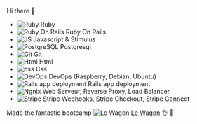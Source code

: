 Hi there 👋

- ![Ruby](https://cdn.emojidex.com/emoji/ldpi/Ruby.png "Ruby") Ruby
- ![Ruby On Rails](https://cdn.emojidex.com/emoji/ldpi/Ruby.png "Ruby On Tails") Ruby On Rails
- ![JS](https://upload.wikimedia.org/wikipedia/commons/thumb/9/99/Unofficial_JavaScript_logo_2.svg/16px-Unofficial_JavaScript_logo_2.svg.png?uselang=fr "JS") Javascript & Stimulus
- ![PostgreSQL](https://upload.wikimedia.org/wikipedia/commons/thumb/2/29/Postgresql_elephant.svg/16px-Postgresql_elephant.svg.png "PostgreSQL")  Postgresql
- ![Git](https://upload.wikimedia.org/wikipedia/commons/thumb/e/e0/Git-logo.svg/30px-Git-logo.svg.png?uselang=fr "Git")  Git
- ![Html](https://upload.wikimedia.org/wikipedia/commons/thumb/6/61/HTML5_logo_and_wordmark.svg/langfr-16px-HTML5_logo_and_wordmark.svg.png "Html") Html
- ![css](https://upload.wikimedia.org/wikipedia/commons/thumb/d/d5/CSS3_logo_and_wordmark.svg/langfr-16px-CSS3_logo_and_wordmark.svg.png "css") Css
- ![DevOps](https://upload.wikimedia.org/wikipedia/fr/thumb/3/3b/Raspberry_Pi_logo.svg/langfr-16px-Raspberry_Pi_logo.svg.png "DevOps") DevOps (Raspberry, Debian, Ubuntu)
- ![Rails app deployment](https://upload.wikimedia.org/wikipedia/commons/thumb/4/46/Capistrano_logo.svg/langfr-16px-Capistrano_logo.svg.png "Rails app deployment") Rails app deployment
- ![Ngnix](https://upload.wikimedia.org/wikipedia/commons/thumb/c/c5/Nginx_logo.svg/langfr-60px-Nginx_logo.svg.png "Ngnix") Web 
Serveur, Reverse Proxy, Load Balancer
- ![Stripe](https://upload.wikimedia.org/wikipedia/commons/thumb/b/ba/Stripe_Logo%2C_revised_2016.svg/64px-Stripe_Logo%2C_revised_2016.svg.png "Stripe") Stripe Webhooks, Stripe Checkout, Stripe Connect

Made the fantastic bootcamp ![Le Wagon](https://avatars2.githubusercontent.com/u/5470001?s=18 "Le Wagon") [Le Wagon](https://www.lewagon.com) :ok_hand: :star2:

<!--
**francois0690/francois0690** is a ✨ _special_ ✨ repository because its `README.md` (this file) appears on your GitHub profile.

Here are some ideas to get you started:

- 🔭 I’m currently working on ...
- 🌱 I’m currently learning ...
- 👯 I’m looking to collaborate on ...
- 🤔 I’m looking for help with ...
- 💬 Ask me about ...
- 📫 How to reach me: ...
- 😄 Pronouns: ...
- ⚡ Fun fact: ...
-->
